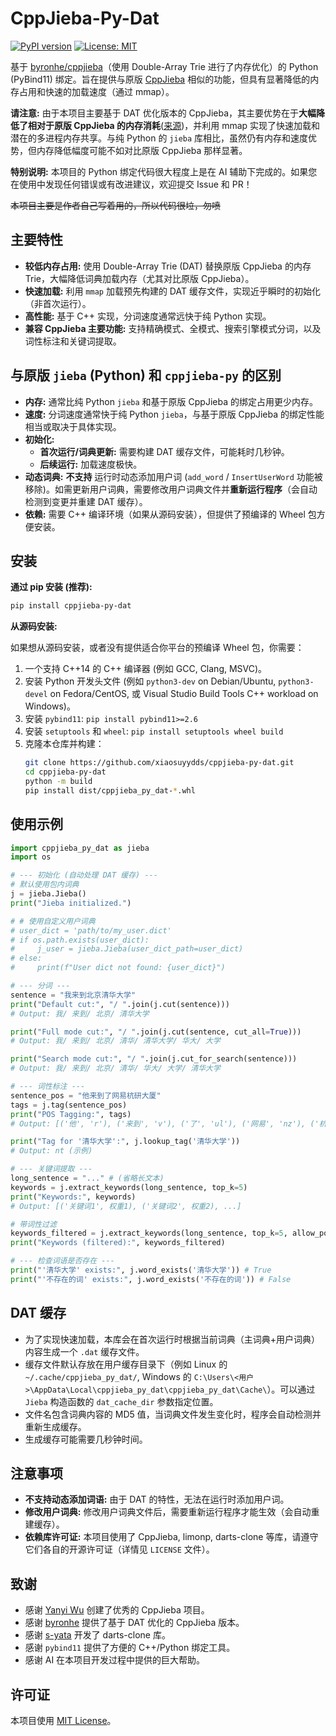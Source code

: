 # CppJieba-Py-Dat

[![PyPI version](https://badge.fury.io/py/cppjieba-py-dat.svg)](https://badge.fury.io/py/cppjieba-py-dat)
[![License: MIT](https://img.shields.io/badge/License-MIT-yellow.svg)](https://opensource.org/licenses/MIT)

基于 [byronhe/cppjieba](https://github.com/byronhe/cppjieba)（使用 Double-Array Trie 进行了内存优化）的 Python (PyBind11) 绑定。旨在提供与原版 [CppJieba](https://github.com/yanyiwu/cppjieba) 相似的功能，但具有显著降低的内存占用和快速的加载速度（通过 mmap）。

**请注意:** 由于本项目主要基于 DAT 优化版本的 CppJieba，其主要优势在于**大幅降低了相对于原版 CppJieba 的内存消耗**([来源](https://byronhe.com/post/2019/11/25/cppjieba-darts-DAT-memory_optimize/))，并利用 mmap 实现了快速加载和潜在的多进程内存共享。与纯 Python 的 `jieba` 库相比，虽然仍有内存和速度优势，但内存降低幅度可能不如对比原版 CppJieba 那样显著。

**特别说明:** 本项目的 Python 绑定代码很大程度上是在 AI 辅助下完成的。如果您在使用中发现任何错误或有改进建议，欢迎提交 Issue 和 PR！

~~本项目主要是作者自己写着用的，所以代码很垃，勿喷~~

## 主要特性

*   **较低内存占用:** 使用 Double-Array Trie (DAT) 替换原版 CppJieba 的内存 Trie，大幅降低词典加载内存（尤其对比原版 CppJieba）。
*   **快速加载:** 利用 `mmap` 加载预先构建的 DAT 缓存文件，实现近乎瞬时的初始化（非首次运行）。
*   **高性能:** 基于 C++ 实现，分词速度通常远快于纯 Python 实现。
*   **兼容 CppJieba 主要功能:** 支持精确模式、全模式、搜索引擎模式分词，以及词性标注和关键词提取。

## 与原版 `jieba` (Python) 和 `cppjieba-py` 的区别

*   **内存:** 通常比纯 Python `jieba` 和基于原版 CppJieba 的绑定占用更少内存。
*   **速度:** 分词速度通常快于纯 Python `jieba`，与基于原版 CppJieba 的绑定性能相当或取决于具体实现。
*   **初始化:**
    *   **首次运行/词典更新:** 需要构建 DAT 缓存文件，可能耗时几秒钟。
    *   **后续运行:** 加载速度极快。
*   **动态词典:** **不支持** 运行时动态添加用户词 (`add_word` / `InsertUserWord` 功能被移除)。如需更新用户词典，需要修改用户词典文件并**重新运行程序**（会自动检测到变更并重建 DAT 缓存）。
*   **依赖:** 需要 C++ 编译环境（如果从源码安装），但提供了预编译的 Wheel 包方便安装。

## 安装

**通过 pip 安装 (推荐):**

```bash
pip install cppjieba-py-dat
```

**从源码安装:**

如果想从源码安装，或者没有提供适合你平台的预编译 Wheel 包，你需要：

1.  一个支持 C++14 的 C++ 编译器 (例如 GCC, Clang, MSVC)。
2.  安装 Python 开发头文件 (例如 `python3-dev` on Debian/Ubuntu, `python3-devel` on Fedora/CentOS, 或 Visual Studio Build Tools C++ workload on Windows)。
3.  安装 `pybind11`: `pip install pybind11>=2.6`
4.  安装 `setuptools` 和 `wheel`: `pip install setuptools wheel build`
5.  克隆本仓库并构建：
    ```bash
    git clone https://github.com/xiaosuyydds/cppjieba-py-dat.git
    cd cppjieba-py-dat
    python -m build
    pip install dist/cppjieba_py_dat-*.whl
    ```

## 使用示例

```python
import cppjieba_py_dat as jieba
import os

# --- 初始化 (自动处理 DAT 缓存) ---
# 默认使用包内词典
j = jieba.Jieba()
print("Jieba initialized.")

# # 使用自定义用户词典
# user_dict = 'path/to/my_user.dict'
# if os.path.exists(user_dict):
#     j_user = jieba.Jieba(user_dict_path=user_dict)
# else:
#     print(f"User dict not found: {user_dict}")

# --- 分词 ---
sentence = "我来到北京清华大学"
print("Default cut:", "/ ".join(j.cut(sentence)))
# Output: 我/ 来到/ 北京/ 清华大学

print("Full mode cut:", "/ ".join(j.cut(sentence, cut_all=True)))
# Output: 我/ 来到/ 北京/ 清华/ 清华大学/ 华大/ 大学

print("Search mode cut:", "/ ".join(j.cut_for_search(sentence)))
# Output: 我/ 来到/ 北京/ 清华/ 华大/ 大学/ 清华大学

# --- 词性标注 ---
sentence_pos = "他来到了网易杭研大厦"
tags = j.tag(sentence_pos)
print("POS Tagging:", tags)
# Output: [('他', 'r'), ('来到', 'v'), ('了', 'ul'), ('网易', 'nz'), ('杭研', 'x'), ('大厦', 'n')] (示例)

print("Tag for '清华大学':", j.lookup_tag('清华大学'))
# Output: nt (示例)

# --- 关键词提取 ---
long_sentence = "..." # (省略长文本)
keywords = j.extract_keywords(long_sentence, top_k=5)
print("Keywords:", keywords)
# Output: [('关键词1', 权重1), ('关键词2', 权重2), ...]

# 带词性过滤
keywords_filtered = j.extract_keywords(long_sentence, top_k=5, allow_pos=('ns', 'n', 'vn', 'v'))
print("Keywords (filtered):", keywords_filtered)

# --- 检查词语是否存在 ---
print("'清华大学' exists:", j.word_exists('清华大学')) # True
print("'不存在的词' exists:", j.word_exists('不存在的词')) # False
```

## DAT 缓存

*   为了实现快速加载，本库会在首次运行时根据当前词典（主词典+用户词典）内容生成一个 `.dat` 缓存文件。
*   缓存文件默认存放在用户缓存目录下（例如 Linux 的 `~/.cache/cppjieba_py_dat/`, Windows 的 `C:\Users\<用户>\AppData\Local\cppjieba_py_dat\cppjieba_py_dat\Cache\`）。可以通过 `Jieba` 构造函数的 `dat_cache_dir` 参数指定位置。
*   文件名包含词典内容的 MD5 值，当词典文件发生变化时，程序会自动检测并重新生成缓存。
*   生成缓存可能需要几秒钟时间。

## 注意事项

*   **不支持动态添加词语:** 由于 DAT 的特性，无法在运行时添加用户词。
*   **修改用户词典:** 修改用户词典文件后，需要重新运行程序才能生效（会自动重建缓存）。
*   **依赖库许可证:** 本项目使用了 CppJieba, limonp, darts-clone 等库，请遵守它们各自的开源许可证（详情见 `LICENSE` 文件）。

## 致谢

*   感谢 [Yanyi Wu](https://github.com/yanyiwu) 创建了优秀的 CppJieba 项目。
*   感谢 [byronhe](https://github.com/byronhe) 提供了基于 DAT 优化的 CppJieba 版本。
*   感谢 [s-yata](https://github.com/s-yata) 开发了 darts-clone 库。
*   感谢 `pybind11` 提供了方便的 C++/Python 绑定工具。
*   感谢 AI 在本项目开发过程中提供的巨大帮助。

## 许可证

本项目使用 [MIT License](LICENSE)。
